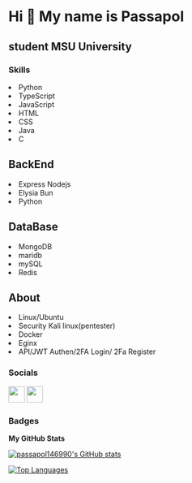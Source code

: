 Hi 👋 My name is Passapol
=========================

student MSU University
------------------------------

### Skills
<div>
  <li>Python</li>
  <li>TypeScript</li>
  <li>JavaScript</li>
  <li>HTML</li>
  <li>CSS</li>
  <li>Java</li>
  <li>C</li>
</div>

## BackEnd
<div>
  <li>Express Nodejs</li>
  <li>Elysia Bun</li>
  <li>Python</li>
</div>

## DataBase
<div>
  <li>MongoDB</li>
  <li>maridb</li>
  <li>mySQL</li>
  <li>Redis</li>
</div>

## About
<div>
  <li>Linux/Ubuntu</li>
  <li>Security Kali linux(pentester)</li>
  <li>Docker</li>
  <li>Eginx</li>
  <li>API/JWT Authen/2FA Login/ 2Fa Register</li>
</div>

### Socials

<p align="left"> <a href="https://www.facebook.com/timganez/" target="_blank" rel="noreferrer"><img src="https://raw.githubusercontent.com/danielcranney/readme-generator/main/public/icons/socials/facebook.svg" width="32" height="32" /></a> <a href="https://www.github.com/passapol146990" target="_blank" rel="noreferrer"><img src="https://raw.githubusercontent.com/danielcranney/readme-generator/main/public/icons/socials/github.svg" width="32" height="32" /></a></p>

### Badges

<b>My GitHub Stats</b>

<a href="http://www.github.com/passapol146990"><img src="https://github-readme-stats.vercel.app/api?username=passapol146990&show_icons=true&hide=&count_private=true&title_color=0891b2&text_color=ffffff&icon_color=0891b2&bg_color=1c1917&hide_border=true&show_icons=true" alt="passapol146990's GitHub stats" /></a>

<a href="https://github.com/passapol146990" align="left"><img src="https://github-readme-stats.vercel.app/api/top-langs/?username=passapol146990&langs_count=10&title_color=0891b2&text_color=ffffff&icon_color=0891b2&bg_color=1c1917&hide_border=true&locale=en&custom_title=Top%20%Languages" alt="Top Languages" /></a>
